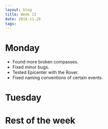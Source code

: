 ```yaml
---
layout: blog
title: Week 13
date: 2018-11-26
tags:
---
```

# Monday
* Found more broken compasses.
* Fixed minor bugs.
* Tested Epicenter with the Rover.
* Fixed naming conventions of certain events.

# Tuesday

# Rest of the week
